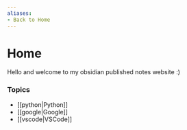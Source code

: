```yaml
---
aliases:
- Back to Home
---
```

# Home
Hello and welcome to my obsidian published notes website :)

### Topics
- [[python|Python]]
- [[google|Google]]
- [[vscode|VSCode]]